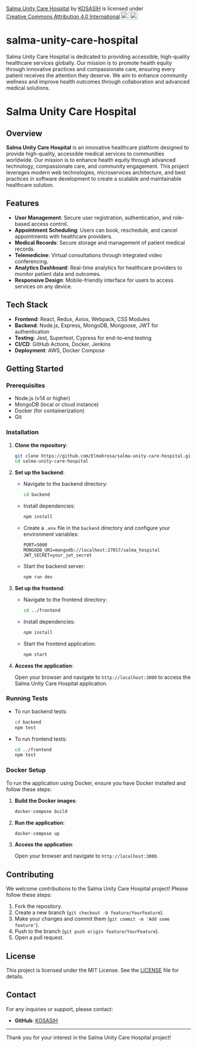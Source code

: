 <p xmlns:cc="http://creativecommons.org/ns#" xmlns:dct="http://purl.org/dc/terms/"><a property="dct:title" rel="cc:attributionURL" href="https://github.com/Elmahrosa/salma-unity-care-hospital">Salma Unity Care Hospital</a> by <a rel="cc:attributionURL dct:creator" property="cc:attributionName" href="https://www.linkedin.com/in/kosasih-81b46b5a">KOSASIH</a> is licensed under <a href="https://creativecommons.org/licenses/by/4.0/?ref=chooser-v1" target="_blank" rel="license noopener noreferrer" style="display:inline-block;">Creative Commons Attribution 4.0 International<img style="height:22px!important;margin-left:3px;vertical-align:text-bottom;" src="https://mirrors.creativecommons.org/presskit/icons/cc.svg?ref=chooser-v1" alt=""><img style="height:22px!important;margin-left:3px;vertical-align:text-bottom;" src="https://mirrors.creativecommons.org/presskit/icons/by.svg?ref=chooser-v1" alt=""></a></p>

# salma-unity-care-hospital
Salma Unity Care Hospital is dedicated to providing accessible, high-quality healthcare services globally. Our mission is to promote health equity through innovative practices and compassionate care, ensuring every patient receives the attention they deserve. We aim to enhance community wellness and improve health outcomes through collaboration and advanced medical solutions.

# Salma Unity Care Hospital

## Overview

**Salma Unity Care Hospital** is an innovative healthcare platform designed to provide high-quality, accessible medical services to communities worldwide. Our mission is to enhance health equity through advanced technology, compassionate care, and community engagement. This project leverages modern web technologies, microservices architecture, and best practices in software development to create a scalable and maintainable healthcare solution.

## Features

- **User Management**: Secure user registration, authentication, and role-based access control.
- **Appointment Scheduling**: Users can book, reschedule, and cancel appointments with healthcare providers.
- **Medical Records**: Secure storage and management of patient medical records.
- **Telemedicine**: Virtual consultations through integrated video conferencing.
- **Analytics Dashboard**: Real-time analytics for healthcare providers to monitor patient data and outcomes.
- **Responsive Design**: Mobile-friendly interface for users to access services on any device.

## Tech Stack

- **Frontend**: React, Redux, Axios, Webpack, CSS Modules
- **Backend**: Node.js, Express, MongoDB, Mongoose, JWT for authentication
- **Testing**: Jest, Supertest, Cypress for end-to-end testing
- **CI/CD**: GitHub Actions, Docker, Jenkins
- **Deployment**: AWS, Docker Compose

## Getting Started

### Prerequisites

- Node.js (v14 or higher)
- MongoDB (local or cloud instance)
- Docker (for containerization)
- Git

### Installation

1. **Clone the repository**:

   ```bash
   git clone https://github.com/Elmahrosa/salma-unity-care-hospital.git
   cd salma-unity-care-hospital
   ```

2. **Set up the backend**:

   - Navigate to the backend directory:

     ```bash
     cd backend
     ```

   - Install dependencies:

     ```bash
     npm install
     ```

   - Create a `.env` file in the `backend` directory and configure your environment variables:

     ```plaintext
     PORT=5000
     MONGODB_URI=mongodb://localhost:27017/salma_hospital
     JWT_SECRET=your_jwt_secret
     ```

   - Start the backend server:

     ```bash
     npm run dev
     ```

3. **Set up the frontend**:

   - Navigate to the frontend directory:

     ```bash
     cd ../frontend
     ```

   - Install dependencies:

     ```bash
     npm install
     ```

   - Start the frontend application:

     ```bash
     npm start
     ```

4. **Access the application**:

   Open your browser and navigate to `http://localhost:3000` to access the Salma Unity Care Hospital application.

### Running Tests

- To run backend tests:

  ```bash
  cd backend
  npm test
  ```

- To run frontend tests:

  ```bash
  cd ../frontend
  npm test
  ```

### Docker Setup

To run the application using Docker, ensure you have Docker installed and follow these steps:

1. **Build the Docker images**:

   ```bash
   docker-compose build
   ```

2. **Run the application**:

   ```bash
   docker-compose up
   ```

3. **Access the application**:

   Open your browser and navigate to `http://localhost:3000`.

## Contributing

We welcome contributions to the Salma Unity Care Hospital project! Please follow these steps:

1. Fork the repository.
2. Create a new branch (`git checkout -b feature/YourFeature`).
3. Make your changes and commit them (`git commit -m 'Add some feature'`).
4. Push to the branch (`git push origin feature/YourFeature`).
5. Open a pull request.

## License

This project is licensed under the MIT License. See the [LICENSE](LICENSE) file for details.

## Contact

For any inquiries or support, please contact:

- **GitHub**: [KOSASIH](https://github.com/KOSASIH)

---

Thank you for your interest in the Salma Unity Care Hospital project!
